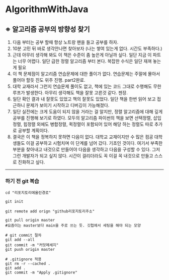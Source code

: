 # AlgorithmWithJava


## ※ 알고리즘 공부의 방향성 찾기
 1. 다음 부터는 공부 할때 항상 노트랑 팬을 들고 공부를 하자.
 2. 10분 고민 뒤 바로 생각안나면 찾아보자 (나는 쌓여 있는게 없다. 시간도 부족하다.)
 3. 근데 아무리 생각해 봐도 이 책은 수준이 좀 높은게 아닐까 싶다. 일단 지금 이 파트는 너무 어렵다. 일단 급한 정렬 알고리즘 부터 본다. 복잡한 수식은 일단 재껴 놓는게 필요
 4. 이 책 문제점이 알고리즘 연습문제에 대한 풀이가 없다. 연습문제는 주말에 몰아서 풀어야 할듯 진도 위주 진행. part2완료.
 5. 대학 교재라서 그런지 연습문제 풀이도 없고, 책에 있는 코드 그대로 수행해도 무한 루프가 발생한다. 아무리 생각해도 책을 잘못 고른것 같다. 젠장.
 6. 일단 확인 결과 내 잘못도 있었고 책의 잘못도 있었다. 일단 책을 한번 읽어 보고 접근하니 문제가 보이기 시작하고 디버깅이 가능해졌다. 
 7. 일단 실전에는 크게 도움이 되지 않을 거라는 걸 알지만, 정렬 알고리즘에 대해 깊게 공부를 진행해 보기로 하였다. 모두의 알고리즘 파이썬의 책을 보면 선택정렬, 삽입정렬, 힙정렬 외에도 병합정렬, 퀵정렬이 포함되어 있어 해당 하는 정렬도 따로 추가로 공부할 계획이다.
 8. 결국은 이 책을 정복하지 못하면 다음이 없다. 대학교 교재이지만 수 많은 컴공 대학생들도 이걸 공부하고 시험치며 이 단계를 넘어 갔다. 기초인 것이다. 여기서 부족한 부분을 찾아내고 내것으로 만들어야 다음을 생각하고 다음을 구성할 수 있다. 그저 그런 개발자가 되고 싶지 않다. 시간이 걸리더라도 꼭 이걸 꼭 내것으로 만들고 스스로 진화하고 싶다.

___
### 하기 전 git 복습

```git
cd "리포지토리에올린경로"

git init

git remote add orign "github리포지토리주소"

git pull origin master
#요즘이는 master보다 main을 주로 쓰는 듯. 깃헙에서 세팅을 해야 되는 모양

# git commit 절차
git add --all
git commit -m "커밋메세지"
git push origin master

# .gitignore 적용
git rm -r --cached . 
git add .
git commit -m "Apply .gitignore"

```